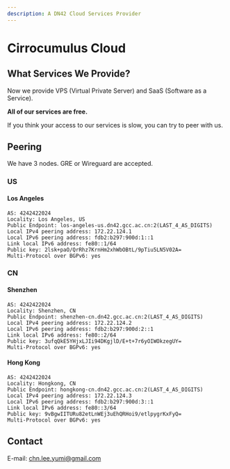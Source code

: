```yaml
---
description: A DN42 Cloud Services Provider
---
```


# Cirrocumulus Cloud

## What Services We Provide?

Now we provide VPS \(Virtual Private Server\) and SaaS \(Software as a Service\).

**All of our services are free.**

If you think your access to our services is slow, you can try to peer with us.

## Peering

We have 3 nodes. GRE or Wireguard are accepted.

### US

#### Los Angeles

```text
AS: 4242422024
Locality: Los Angeles, US
Public Endpoint: los-angeles-us.dn42.gcc.ac.cn:2(LAST_4_AS_DIGITS)
Local IPv4 peering address: 172.22.124.1
Local IPv6 peering address: fdb2:b297:900d:1::1
Link local IPv6 address: fe80::1/64
Public key: 2lsk+paO/QrRhz7KrnHm2xhWbOBtL/9pTiu5LN5V02A=
Multi-Protocol over BGPv6: yes
```

### CN

#### Shenzhen

```text
AS: 4242422024
Locality: Shenzhen, CN
Public Endpoint: shenzhen-cn.dn42.gcc.ac.cn:2(LAST_4_AS_DIGITS)
Local IPv4 peering address: 172.22.124.2
Local IPv6 peering address: fdb2:b297:900d:2::1
Link local IPv6 address: fe80::2/64
Public key: 3ufqQkE5YHjxLJIi94DKgjlD/E+t+7r6yOIWOkzegUY=
Multi-Protocol over BGPv6: yes
```

#### Hong Kong

```text
AS: 4242422024
Locality: Hongkong, CN
Public Endpoint: hongkong-cn.dn42.gcc.ac.cn:2(LAST_4_AS_DIGITS)
Local IPv4 peering address: 172.22.124.3
Local IPv6 peering address: fdb2:b297:900d:3::1
Link local IPv6 address: fe80::3/64
Public key: 9vBgwIITURu82etLnWEj3uEhQRHoi9/etlpygrKxFyQ=
Multi-Protocol over BGPv6: yes
```

## Contact

E-mail: chn.lee.yumi@gmail.com

